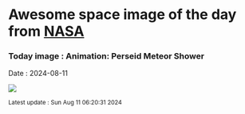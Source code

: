
# Awesome space image of the day from [NASA](https://api.nasa.gov/)

### Today image : Animation: Perseid Meteor Shower
Date : 2024-08-11

![](https://www.meteorshowers.org/view/perseids)

<small>Latest update : Sun Aug 11 06:20:31 2024</small>
        